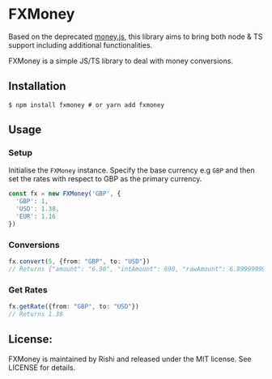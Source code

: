 # FXMoney
Based on the deprecated [money.js](http://openexchangerates.github.io/money.js/), this library aims to bring both node & TS support including additional functionalities.

FXMoney is a simple JS/TS library to deal with money conversions.

## Installation

```
$ npm install fxmoney # or yarn add fxmoney
```

## Usage

### Setup
Initialise the `FXMoney` instance. Specify the base currency e.g `GBP` and then set the rates with respect to GBP as the primary currency.
```ts
const fx = new FXMoney('GBP', {
  'GBP': 1,
  'USD': 1.38,
  'EUR': 1.16
})
```

### Conversions
```ts
fx.convert(5, {from: "GBP", to: "USD"})
// Returns {"amount": "6.90", "intAmount": 690, "rawAmount": 6.8999999999999995, "from": "GBP", "to": "USD"}
```

### Get Rates
```ts
fx.getRate({from: "GBP", to: "USD"})
// Returns 1.38
```

## License:
FXMoney is maintained by Rishi and released under the MIT license. See LICENSE for details.
